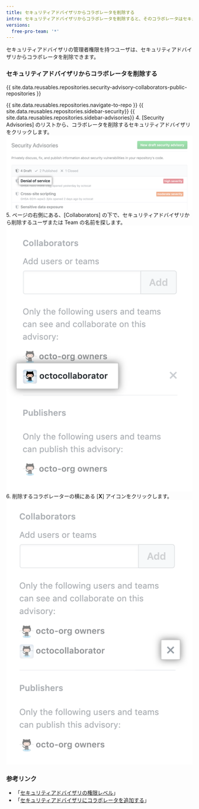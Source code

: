 ```yaml
---
title: セキュリティアドバイザリからコラボレータを削除する
intro: セキュリティアドバイザリからコラボレータを削除すると、そのコラボレータはセキュリティアドバイザリのディスカッションとメタデータへの読み取りおよび書き込みアクセス権を失います。
versions:
  free-pro-team: '*'
---
```


セキュリティアドバイザリの管理者権限を持つユーザは、セキュリティアドバイザリからコラボレータを削除できます。

### セキュリティアドバイザリからコラボレータを削除する

{{ site.data.reusables.repositories.security-advisory-collaborators-public-repositories }}

{{ site.data.reusables.repositories.navigate-to-repo }}
{{ site.data.reusables.repositories.sidebar-security}}
{{ site.data.reusables.repositories.sidebar-advisories}}
4. [Security Advisories] のリストから、コラボレータを削除するセキュリティアドバイザリをクリックします。 ![リスト内のセキュリティアドバイザリ](/assets/images/help/security/security-advisory-in-list.png)
5. ページの右側にある、[Collaborators] の下で、セキュリティアドバイザリから削除するユーザまたは Team の名前を探します。 ![セキュリティアドバイザリのコラボレータ](/assets/images/help/security/security-advisory-collaborator.png)
6. 削除するコラボレーターの横にある [**X**] アイコンをクリックします。 ![セキュリティアドバイザリからコラボレータを削除する [X] アイコン](/assets/images/help/security/security-advisory-remove-collaborator-x.png)

### 参考リンク

- 「[セキュリティアドバイザリの権限レベル](/github/managing-security-vulnerabilities/permission-levels-for-security-advisories)」
- 「[セキュリティアドバイザリにコラボレータを追加する](/github/managing-security-vulnerabilities/adding-a-collaborator-to-a-security-advisory)」
